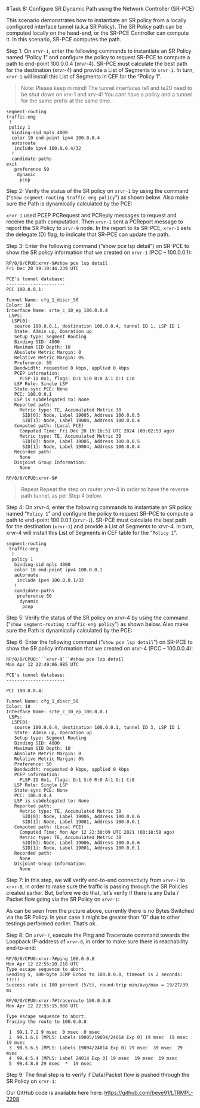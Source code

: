 #Task 8: Configure SR Dynamic Path using the Network Controller (SR-PCE)

This scenario demonstrates how to instantiate an SR policy from a locally configured interface tunnel (a.k.a SR Policy). The SR Policy path can be computed locally on the head-end, or the SR-PCE Controller can compute it. In this scenario, SR-PCE computes the path.

Step 1:  On ```xrvr-1```, enter the following commands to instantiate an SR Policy named “Policy 1” and configure the policy to request SR-PCE to compute a path to end-point 100.0.0.4 (xrvr-4). SR-PCE must calculate the best path for the destination (xrvr-4) and provide a List of Segments to ```xrvr-1```. In turn, ```xrvr-1``` will install this List of Segments in CEF for the “Policy 1“.

> Note: Please keep in mind!
The tunnel interfaces te1 and te20 need to be shut down on xrv-1 and xrv-4! You cant have a policy and a tunnel for the same prefix at the same time.

```
segment-routing
traffic-eng
 !
 policy 1
  binding-sid mpls 4000
  color 10 end-point ipv4 100.0.0.4
  autoroute
   include ipv4 100.0.0.4/32
  !
  candidate-paths
exit
   preference 50
    dynamic
     pcep
```
Step 2:  Verify the status of the SR policy on ```xrvr-1``` by using the command (```“show segment-routing traffic-eng policy```”) as shown below. Also make sure the Path is dynamically calculated by the PCE:


```xrvr-1``` used PCEP PCRequest and PCReply messages to request and receive the path computation. Then ```xrvr-1``` sent a PCReport message to report the SR Policy to ```xrvr-9``` node. In the report to its SR-PCE, ```xrvr-1``` sets the delegate (D) flag, to indicate that SR-PCE can update the path.

Step 3:  Enter the following command (“show pce lsp detail”) on SR-PCE to show the SR policy information that we created on ```xrvr-1``` (PCC – 100.0.0.1):
```
RP/0/0/CPU0:xrvr-9#show pce lsp detail
Fri Dec 20 19:19:44.239 UTC

PCE's tunnel database:
----------------------
PCC 100.0.0.1:

Tunnel Name: cfg_1_discr_50
Color: 10
Interface Name: srte_c_10_ep_100.0.0.4
 LSPs:
  LSP[0]:
   source 100.0.0.1, destination 100.0.0.4, tunnel ID 1, LSP ID 1
   State: Admin up, Operation up
   Setup type: Segment Routing
   Binding SID: 4000
   Maximum SID Depth: 10
   Absolute Metric Margin: 0
   Relative Metric Margin: 0%
   Preference: 50
   Bandwidth: requested 0 kbps, applied 0 kbps
   PCEP information:
     PLSP-ID 0x1, flags: D:1 S:0 R:0 A:1 O:1 C:0
   LSP Role: Single LSP
   State-sync PCE: None
   PCC: 100.0.0.1
   LSP is subdelegated to: None
   Reported path:
     Metric type: TE, Accumulated Metric 30
      SID[0]: Node, Label 19005, Address 100.0.0.5
      SID[1]: Node, Label 19004, Address 100.0.0.4
   Computed path: (Local PCE)
     Computed Time: Fri Dec 20 19:16:51 UTC 2024 (00:02:53 ago)
     Metric type: TE, Accumulated Metric 30
      SID[0]: Node, Label 19005, Address 100.0.0.5
      SID[1]: Node, Label 19004, Address 100.0.0.4
   Recorded path:
     None
   Disjoint Group Information:
     None

RP/0/0/CPU0:xrvr-9#
```
> Repeat
Repeat the step on router xrvr-4 in order to have the reverse path tunnel, as per Step 4 below.

Step 4:  On xrvr-4, enter the following commands to instantiate an SR policy named “```Policy 1```” and configure the policy to request SR-PCE to compute a path to end-point 100.0.0.1 (```xrvr-1```). SR-PCE must calculate the best path for the destination (```xrvr-1```) and provide a List of Segments to xrvr-4. In turn, xrvr-4 will install this List of Segments in CEF table for the “```Policy 1```“.
```
segment-routing
 traffic-eng
  !
  policy 1
   binding-sid mpls 4000
   color 10 end-point ipv4 100.0.0.1
   autoroute
    include ipv4 100.0.0.1/32
   !
   candidate-paths
    preference 50
     dynamic
      pcep
```
Step 5:  Verify the status of the SR policy on xrvr-4 by using the command (“```show segment-routing traffic-eng policy```”) as shown below. Also make sure the Path is dynamically calculated by the PCE:


Step 6:  Enter the following command (“```show pce lsp detail```”) on SR-PCE to show the SR policy information that we created on xrvr-4 (PCC – 100.0.0.4):
```
RP/0/0/CPU0:```xrvr-9```#show pce lsp detail
Mon Apr 12 22:49:06.985 UTC

PCE's tunnel database:
----------------------

PCC 100.0.0.4:

Tunnel Name: cfg_1_discr_50
Color: 10
Interface Name: srte_c_10_ep_100.0.0.1
 LSPs:
  LSP[0]:
   source 100.0.0.4, destination 100.0.0.1, tunnel ID 3, LSP ID 1
   State: Admin up, Operation up
   Setup type: Segment Routing
   Binding SID: 4000
   Maximum SID Depth: 10
   Absolute Metric Margin: 0
   Relative Metric Margin: 0%
   Preference: 50
   Bandwidth: requested 0 kbps, applied 0 kbps
   PCEP information:
     PLSP-ID 0x1, flags: D:1 S:0 R:0 A:1 O:1 C:0
   LSP Role: Single LSP
   State-sync PCE: None
   PCC: 100.0.0.4
   LSP is subdelegated to: None
   Reported path:
     Metric type: TE, Accumulated Metric 30
      SID[0]: Node, Label 19006, Address 100.0.0.6
      SID[1]: Node, Label 19001, Address 100.0.0.1
   Computed path: (Local PCE)
     Computed Time: Mon Apr 12 22:30:09 UTC 2021 (00:18:58 ago)
     Metric type: TE, Accumulated Metric 30
      SID[0]: Node, Label 19006, Address 100.0.0.6
      SID[1]: Node, Label 19001, Address 100.0.0.1
   Recorded path:
     None
   Disjoint Group Information:
     None
```
Step 7:  In this step, we will verify end-to-end connectivity from ```xrvr-7``` to ```xrvr-8```, in order to make sure the traffic is passing through the SR Policies created earlier. But, before we do that, let’s verify if there is any Data / Packet flow going via the SR Policy on ```xrvr-1```:


As can be seen from the picture above, currently there is no Bytes Switched via the SR Policy. In your case it might be greater than “0” due to other testings performed earlier. That’s ok.

Step 8:  On ```xrvr-7```, execute the Ping and Traceroute command towards the Loopback IP-address of ```xrvr-8```, in order to make sure there is reachability end-to-end:
```
RP/0/0/CPU0:xrxr-7#ping 100.0.0.8
Mon Apr 12 22:55:10.218 UTC
Type escape sequence to abort.
Sending 5, 100-byte ICMP Echos to 100.0.0.8, timeout is 2 seconds:
!!!!!
Success rate is 100 percent (5/5), round-trip min/avg/max = 19/27/39 ms
```
```
RP/0/0/CPU0:xrxr-7#traceroute 100.0.0.8
Mon Apr 12 22:55:15.988 UTC

Type escape sequence to abort.
Tracing the route to 100.0.0.8

 1  99.1.7.1 9 msec  0 msec  0 msec
 2  99.1.6.6 [MPLS: Labels 19005/19004/24014 Exp 0] 19 msec  19 msec  19 msec
 3  99.5.6.5 [MPLS: Labels 19004/24014 Exp 0] 29 msec  39 msec  29 msec
 4  99.4.5.4 [MPLS: Label 24014 Exp 0] 19 msec  19 msec  19 msec
 5  99.4.8.8 29 msec  *  19 msec
```
Step 9:  The final step is to verify if Data/Packet flow is pushed through the SR Policy on ```xrvr-1```:


Our GitHub code is available here here: https://github.com/beye91/LTRMPL-2208
